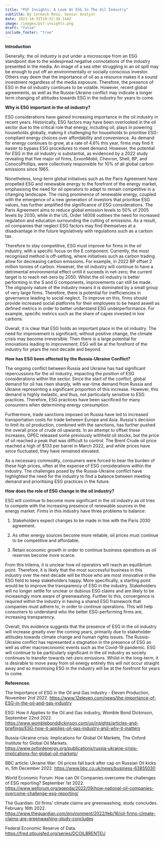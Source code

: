 ```yaml
---
title: "PSF Insights: A Look At ESG In The Oil Industry"
subtitle: By Cormack Ross, Senior Analyst
date: 2023-10-31T19:52:38.144Z
image: /images/psf-insights.png
draft: "false"
include_footer: "true"
---
```

**Introduction** 

Generally, the oil industry is put under a microscope from an ESG standpoint due to the widespread negative connotations of the industry presented in the media. An image of a sea otter struggling in an oil spill may be enough to put off an environmentally or socially conscious investor. Others may deem that the importance of oil as a resource makes it a sound investment regardless of the media exposure. Therefore, the presence of ESG in the oil industry continues to be volatile. However, recent global agreements, as well as the Russia-Ukraine conflict may indicate a longer term changing of attitudes towards ESG in the industry for years to come. 

**Why is ESG important in the oil industry?** 

ESG considerations have gained increasing importance in the oil industry in recent years. Historically, ESG factors may have been overlooked in the oil sector due to the critical role that energy, including oil, plays in powering households globally, making it challenging for households to prioritise ESG-compliant energy choices over affordability and convenience. As demand for energy continues to grow, at a rate of 4.6% this year, firms may find it easier to bypass ESG procedures to meet demand. However, the potential for ESG in the oil industry is substantial, as evidenced by a 2022 study revealing that five major oil firms, ExxonMobil, Chevron, Shell, BP, and ConocoPhillips, were collectively responsible for 10% of all global carbon emissions since 1965.

Nonetheless, long-term global initiatives such as the Paris Agreement have propelled ESG and renewable energy to the forefront of the energy market, emphasising the need for oil operators to adapt to remain competitive in a changing landscape. The rising prominence of renewable energy, coupled with the emergence of a new generation of investors that prioritise ESG values, has further amplified the significance of ESG considerations. The Paris Agreement aims to reduce global emission levels to 50% of 2005 levels by 2030, while in the US, Order 14008 outlines the need for increased regulation and education surrounding the cutting of emissions. As a result, oil companies that neglect ESG factors may find themselves at a disadvantage in the future legislatively with regulations such as a carbon tax. 

Therefore to stay competitive, ESG must improve for firms in the oil industry, with a specific focus on the E component. Currently, the most recognised method is off-setting, where initiatives such as carbon trading allow for decreasing carbon emissions. For example, in 2022 BP offset 2 million tonnes of carbon. However, the oil industry will continue to have a detrimental environmental effect untill it suceeds in net-zero; the current target is to reach net-zero by 2050. Whilst the oil industry is better performing in the S and G components, improvements can still be made. The oligopoly nature of the industry means it is dominated by a small group of very large firms. Therefore, there is potential for inefficiencies in governance leading to social neglect. To improve on this, firms should provide increased social platforms for their employees to be heard aswell as defined metrics in order to better understand ESG underperformance. For example, specific metrics such as the share of capex invested in low carbons. 

Overall, it is clear that ESG holds an important place in the oil industry. The need for improvement is significant; without positive change, the climate crisis may become irreversible. Then there is a large potential for innovations leading to improvement; ESG will be at the forefront of the industry for years the next decade and beyond.

**How has ESG been affected by the Russia-Ukraine Conflict?** 

The ongoing conflict between Russia and Ukraine has had significant repercussions for the oil industry, impacting the position of ESG considerations within the sector. Since the start of the conflict, global demand for oil has risen sharply, with war-time demand from Russia and Ukraine representing a significant proportion of this increase. However, this demand is highly inelastic, and thus, not particularly sensitive to ESG practices. Therefore, ESG practices have been sacrificed for many consumers when determining energy consumption. 

Furthermore, trade sanctions imposed on Russia have led to increased transportation costs for trade between Europe and Asia. Russia's decision to limit its oil production, combined with the sanctions, has further pushed the overall price of crude oil upwards. In an attempt to offset these increases, OPEC released some previously withheld oil stocks, but the price of oil reached a peak that was difficult to control. The Brent Crude oil price reached a high of $133 per barrel in March 2022, and while prices have since fluctuated, they have remained elevated. 

As a necessary commodity, consumers were forced to bear the burden of these high prices, often at the expense of ESG considerations within the industry. The challenges posed by the Russia-Ukraine conflict have highlighted the need for the industry to find a balance between meeting demand and prioritising ESG practices in the future.

**How does the role of ESG change in the oil industry?** 

ESG will continue to become more significant in the oil industry as oil tries to compete with the increasing presence of renewable sources in the energy market. Firms in this industry have three problems to balance: 

1. Stakeholders expect changes to be made in line with the Paris 2030 agreement. 

2. As other energy sources become more reliable, oil prices must continue to be competitive and affordable. 

3. Retain economic growth in order to continue business operations as oil reserves become more scarce. 

From this trilema, it is unclear how oil operators will reach an equilibrium point. Therefore, it is likely that the most successful business in this industry over the next decade will be those who are most innovative in the ESG field to keep stakeholders happy. More specifically, a starting point would be to improve the transparency of ESG in the industry. Stakeholders will no longer settle for unclear or dubious ESG claims and are likely to be increasingly more aware of greenwashing. Further to this, convergence is required within the industry in having a shared ESG framework that companies must adhere to, in order to continue operations. This will help consumers to understand who the better ESG-performing firms are, increasing transparency. 

Overall, this evidence suggests that the presence of ESG in the oil industry will increase greatly over the coming years, primarily due to stakeholder attitudes towards climate change and human rights issues. The Russia-Ukraine conflict has represented a stagnation in the presence of ESG as well as other macroeconomic events such as the Covid-19 pandemic. ESG will continue to be particularly significant in the oil industry as society continues to transfer towards net-zero emissions. Whilst in the long-term, it is desirable to move away from oil energy entirely this will not occur straight away and so maximising ESG in the industry will be at the forefront for years to come.

**References**: 

The Importance of ESG in the Oil and Gas industry - Eleven Production, November 2nd 2022. https://www.12eleven.com/news/the-importance-of-ESG-in-the-oil-and-gas-industry 

ESG: How it Applies to the Oil and Gas industry, Womble Bond Dickinson, September 22nd 2022. https://www.womblebonddickinson.com/us/insights/articles-and-briefings/ESG-how-it-applies-oil-gas-industry-and-why-it-matters 

Russia-Ukraine crisis: Implications for Global Oil Markets, The Oxford Institute for Global Oil Markets. https://www.oxfordenergy.org/publications/russia-ukraine-crisis-implications-for-global-oil-markets/ 

BBC article: Ukraine War: Oil prices fall back after cap on Russian Oil kicks in, 5th December 2022. https://www.bbc.co.uk/news/business-63855030 

World Economic Forum: How can Oil Companies overcome the challenges of ESG reporting? September 1st 2022. https://www.weforum.org/agenda/2022/09/how-national-oil-companies-overcome-challenge-esg-reporting/ 

The Guardian: Oil firms’ climate claims are greenwashing, study concludes. February 16th 2022. https://www.theguardian.com/environment/2022/feb/16/oil-firms-climate-claims-are-greenwashing-study-concludes 

Federal Economic Reserve of Data. https://fred.stlouisfed.org/series/DCOILBRENTEU